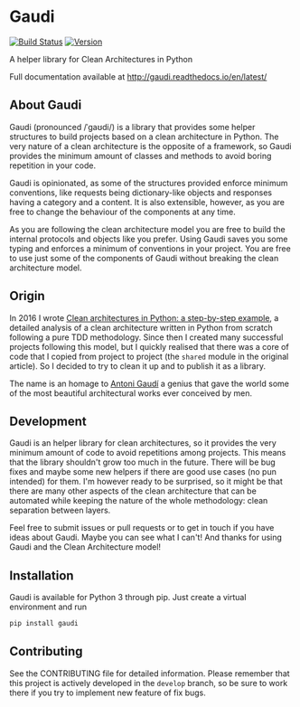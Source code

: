 # Gaudi

[![Build Status](https://travis-ci.org/lgiordani/gaudi.svg?branch=master)](https://travis-ci.org/lgiordani/gaudi)
[![Version](https://img.shields.io/pypi/v/gaudi.svg)](https://github.com/lgiordani/gaudi)

A helper library for Clean Architectures in Python

Full documentation available at http://gaudi.readthedocs.io/en/latest/

## About Gaudi

Gaudi (pronounced /ˈɡaʊdi/) is a library that provides some helper structures to build projects based on a clean architecture in Python. The very nature of a clean architecture is the opposite of a framework, so Gaudi provides the minimum amount of classes and methods to avoid boring repetition in your code.

Gaudi is opinionated, as some of the structures provided enforce minimum conventions, like requests being dictionary-like objects and responses having a category and a content. It is also extensible, however, as you are free to change the behaviour of the components at any time.

As you are following the clean architecture model you are free to build the internal protocols and objects like you prefer. Using Gaudi saves you some typing and enforces a minimum of conventions in your project. You are free to use just some of the components of Gaudi without breaking the clean architecture model.

## Origin

In 2016 I wrote [Clean architectures in Python: a step-by-step example](), a detailed analysis of a clean architecture written in Python from scratch following a pure TDD methodology. Since then I created many successful projects following this model, but I quickly realised that there was a core of code that I copied from project to project (the `shared` module in the original article). So I decided to try to clean it up and to publish it as a library.

The name is an homage to [Antoni Gaudí](https://en.wikipedia.org/wiki/Antoni_Gaud%C3%AD) a genius that gave the world some of the most beautiful architectural works ever conceived by men.

## Development

Gaudi is an helper library for clean architectures, so it provides the very minimum amount of code to avoid repetitions among projects. This means that the library shouldn't grow too much in the future. There will be bug fixes and maybe some new helpers if there are good use cases (no pun intended) for them. I'm however ready to be surprised, so it might be that there are many other aspects of the clean architecture that can be automated while keeping the nature of the whole methodology: clean separation between layers.

Feel free to submit issues or pull requests or to get in touch if you have ideas about Gaudi. Maybe you can see what I can't! And thanks for using Gaudi and the Clean Architecture model!

## Installation

Gaudi is available for Python 3 through pip. Just create a virtual environment and run

``` sh
pip install gaudi
```

## Contributing

See the CONTRIBUTING file for detailed information. Please remember that this project is actively developed in the `develop` branch, so be sure to work there if you try to implement new feature of fix bugs.
